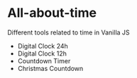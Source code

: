 # All-about-time

Different tools related to time in Vanilla JS

- Digital Clock 24h
- Digital Clock 12h
- Countdown Timer
- Christmas Countdown
